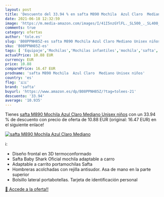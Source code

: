 ```yaml
---
layout: post
title: 'Descuento del 33.94 % en safta M890 Mochila  Azul Claro  Mediano '
date: 2021-06-18 12:32:59
image: 'https://m.media-amazon.com/images/I/41I5nzGYlFL._SL500_._SL400_.jpg'
comments: true
category: ofertas
author: 'tole.es'
slug: 'B08PPNH85Z-es safta M890 Mochila Azul Claro Mediano Unisex niños'
sku: 'B08PPNH85Z-es'
tags: [ 'Equipaje','Mochilas','Mochilas infantiles','mochila','safta', ]
actualPrice: 10.88 EUR
currency: EUR
price: 10.88
comparePrice: 16.47 EUR
prodname: 'safta M890 Mochila  Azul Claro  Mediano Unisex niños'
country: 'es'
flag: '🇪🇸'
brand: 'safta'
buyurl: 'https://www.amazon.es/dp/B08PPNH85Z/?tag=tolees-21'
descuento: '33.94'
average: '10.935'
---
```


Tienes [safta M890 Mochila  Azul Claro  Mediano Unisex niños](https://www.amazon.es/dp/B08PPNH85Z/?tag=tolees-21) con un 33.94 % de descuento con precio de oferta de 10.88 EUR (original: 16.47 EUR) en el siguiente enlace!

[![safta M890 Mochila  Azul Claro  Mediano ](https://m.media-amazon.com/images/I/41I5nzGYlFL._SL500_._SL400_.jpg)](https://www.amazon.es/dp/B08PPNH85Z/?tag=tolees-21)

ℹ️:

- Diseño frontal en 3D termoconformado
- Safta Baby Shark Oficial mochila adaptable a carro
- Adaptable a carrito portamochilas Safta
- Hombreras acolchadas con rejilla antisudor. Asa de mano en la parte superior
- Bolsillo lateral portabotellas. Tarjeta de identificación personal

[🛒 Accede a la oferta!!](https://www.amazon.es/dp/B08PPNH85Z/?tag=tolees-21)
